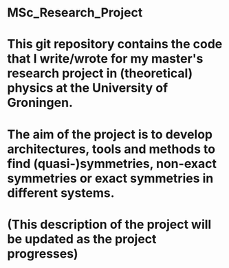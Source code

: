 # MSc_Research_Project
# This git repository contains the code that I write/wrote for my master's research project in (theoretical) physics at the University of Groningen. 
# The aim of the project is to develop architectures, tools and methods to find (quasi-)symmetries, non-exact symmetries or exact symmetries in different systems. 
# (This description of the project will be updated as the project progresses)
